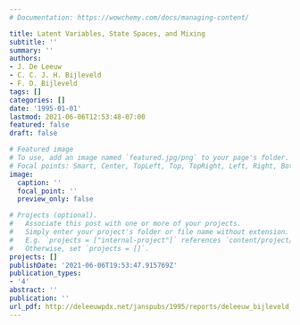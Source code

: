 ```yaml
---
# Documentation: https://wowchemy.com/docs/managing-content/

title: Latent Variables, State Spaces, and Mixing
subtitle: ''
summary: ''
authors:
- J. De Leeuw
- C. C. J. H. Bijleveld
- F. D. Bijleveld
tags: []
categories: []
date: '1995-01-01'
lastmod: 2021-06-06T12:53:48-07:00
featured: false
draft: false

# Featured image
# To use, add an image named `featured.jpg/png` to your page's folder.
# Focal points: Smart, Center, TopLeft, Top, TopRight, Left, Right, BottomLeft, Bottom, BottomRight.
image:
  caption: ''
  focal_point: ''
  preview_only: false

# Projects (optional).
#   Associate this post with one or more of your projects.
#   Simply enter your project's folder or file name without extension.
#   E.g. `projects = ["internal-project"]` references `content/project/deep-learning/index.md`.
#   Otherwise, set `projects = []`.
projects: []
publishDate: '2021-06-06T19:53:47.915769Z'
publication_types:
- '4'
abstract: ''
publication: ''
url_pdf: http://deleeuwpdx.net/janspubs/1995/reports/deleeuw_bijleveld_bijleveld_R_95.pdf
---
```

